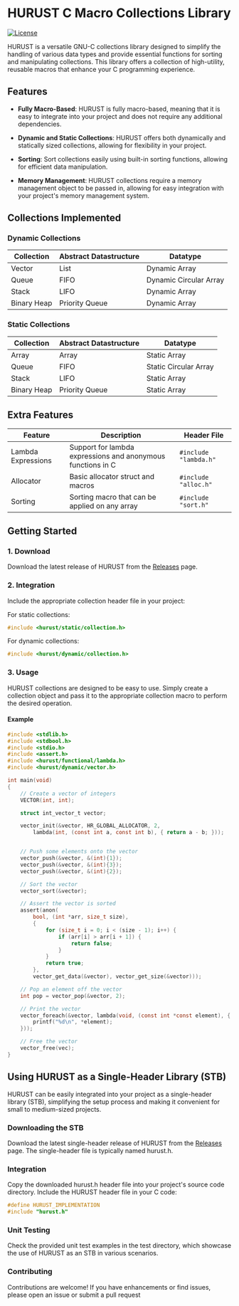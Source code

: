 # HURUST C Macro Collections Library

[![License](https://img.shields.io/badge/License-GPL--3.0-blue.svg)](LICENSE)

HURUST is a versatile GNU-C collections library designed to simplify the handling of various data types and provide essential functions for sorting and manipulating collections. This library offers a collection of high-utility, reusable macros that enhance your C programming experience.

## Features

- **Fully Macro-Based**: HURUST is fully macro-based, meaning that it is easy to integrate into your project and does not require any additional dependencies.

- **Dynamic and Static Collections**: HURUST offers both dynamically and statically sized collections, allowing for flexibility in your project.

- **Sorting**: Sort collections easily using built-in sorting functions, allowing for efficient data manipulation.

- **Memory Management**: HURUST collections require a memory management object to be passed in, allowing for easy integration with your project's memory management system.

## Collections Implemented

### Dynamic Collections

| Collection          | Abstract Datastructure             | Datatype                        |
|----------------------|------------------------------------|---------------------------------|
| Vector       | List                               | Dynamic Array                   |
| Queue        | FIFO                               | Dynamic Circular Array          |
| Stack        | LIFO                               | Dynamic Array                   |
| Binary Heap  | Priority Queue                     | Dynamic Array                   |

### Static Collections

| Collection          | Abstract Datastructure             | Datatype                        |
|----------------------|------------------------------------|---------------------------------|
| Array         | Array                              | Static Array                    |
| Queue         | FIFO                               | Static Circular Array           |
| Stack         | LIFO                               | Static Array                    |
| Binary Heap   | Priority Queue                     | Static Array                    |

## Extra Features

| Feature              | Description                       | Header File                     |
|----------------------|-----------------------------------|---------------------------------|
| Lambda Expressions   | Support for lambda expressions and anonymous functions in C          | `#include "lambda.h"`           |
| Allocator            | Basic allocator struct and macros                 | `#include "alloc.h"`        |
| Sorting              | Sorting macro that can be applied on any array                | `#include "sort.h"`             |

## Getting Started

### 1. Download

Download the latest release of HURUST from the [Releases](https://github.com/callumg/hurust/releases) page.

### 2. Integration

Include the appropriate collection header file in your project:

For static collections:
```c
#include <hurust/static/collection.h>
```
For dynamic collections:
```c
#include <hurust/dynamic/collection.h>
```

### 3. Usage

HURUST collections are designed to be easy to use. Simply create a collection object and pass it to the appropriate collection macro to perform the desired operation.

#### Example

```c
#include <stdlib.h>
#include <stdbool.h>
#include <stdio.h>
#include <assert.h>
#include <hurust/functional/lambda.h>
#include <hurust/dynamic/vector.h>

int main(void) 
{
    // Create a vector of integers
    VECTOR(int, int);

    struct int_vector_t vector;

    vector_init(&vector, HR_GLOBAL_ALLOCATOR, 2,
        lambda(int, (const int a, const int b), { return a - b; }));


    // Push some elements onto the vector
    vector_push(&vector, &(int){1});
    vector_push(&vector, &(int){3});
    vector_push(&vector, &(int){2});

    // Sort the vector
    vector_sort(&vector);

    // Assert the vector is sorted
    assert(anon(
        bool, (int *arr, size_t size),
        {
            for (size_t i = 0; i < (size - 1); i++) {
                if (arr[i] > arr[i + 1]) {
                    return false;
                }
            }
            return true;
        },
        vector_get_data(&vector), vector_get_size(&vector)));

    // Pop an element off the vector
    int pop = vector_pop(&vector, 2);

    // Print the vector
    vector_foreach(&vector, lambda(void, (const int *const element), { 
        printf("%d\n", *element); 
    }));

    // Free the vector
    vector_free(vec);
}
```

## Using HURUST as a Single-Header Library (STB)
HURUST can be easily integrated into your project as a single-header library (STB), simplifying the setup process and making it convenient for small to medium-sized projects.

### Downloading the STB

Download the latest single-header release of HURUST from the [Releases](https://github.com/callumg/hurust/releases) page. The single-header file is typically named hurust.h.

### Integration

Copy the downloaded hurust.h header file into your project's source code directory. Include the HURUST header file in your C code:

```c
#define HURUST_IMPLEMENTATION
#include "hurust.h"
```

### Unit Testing
Check the provided unit test examples in the test directory, which showcase the use of HURUST as an STB in various scenarios.

### Contributing
Contributions are welcome! If you have enhancements or find issues, please open an issue or submit a pull request
